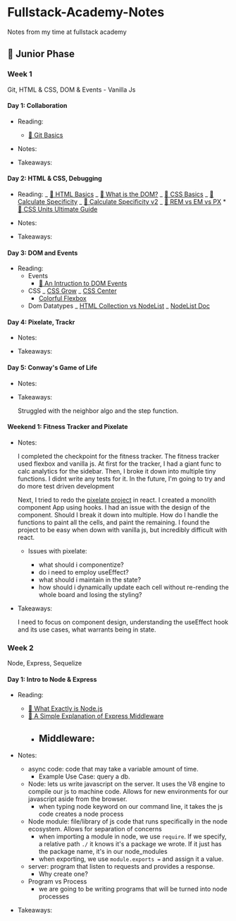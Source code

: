 # Fullstack-Academy-Notes

Notes from my time at fullstack academy

## 🐣 Junior Phase

### Week 1

Git, HTML & CSS, DOM & Events - Vanilla Js

#### Day 1: Collaboration

- Reading:

  - [📖 Git Basics](https://git-scm.com/book/en/v2/Getting-Started-Git-Basics)

- Notes:

* Takeaways:

#### Day 2: HTML & CSS, Debugging

- Reading:
  _ [📖 HTML Basics](https://developer.mozilla.org/en-US/docs/Learn/Getting_started_with_the_web/HTML_basics)
  _ [📖 What is the DOM?](https://css-tricks.com/dom/)
  _ [📖 CSS Basics](https://developer.mozilla.org/en-US/docs/Learn/Getting_started_with_the_web/CSS_basics)
  _ [📖 Calculate Specificity](https://slicejack.com/quick-guide-to-css-specificity/)
  _ [📖 Calculate Specificity v2](https://css-tricks.com/specifics-on-css-specificity/)
  _ [📖 REM vs EM vs PX](https://engageinteractive.co.uk/blog/em-vs-rem-vs-px) \* [📖 CSS Units Ultimate Guide](https://blog.alexdevero.com/css-units-ultimate-guide/)

- Notes:

* Takeaways:

#### Day 3: DOM and Events

- Reading:
  - Events
    - [📖 An Intruction to DOM Events](https://www.smashingmagazine.com/2013/11/an-introduction-to-dom-events/)
  - CSS
    _ [CSS Grow](https://css-tricks.com/flex-grow-is-weird/)
    _ [CSS Center](https://css-tricks.com/centering-css-complete-guide/)
    - [Colorful Flexbox](https://medium.freecodecamp.org/even-more-about-how-flexbox-works-explained-in-big-colorful-animated-gifs-a5a74812b053)
  - Dom Datatypes
    _ [HTML Collection vs NodeList](https://teamtreehouse.com/community/understanding-the-difference-between-an-htmlcollection-and-a-nodelist)
    _ [NodeList Doc](https://developer.mozilla.org/en-US/docs/Web/API/NodeList)

#### Day 4: Pixelate, Trackr

- Notes:

* Takeaways:

#### Day 5: Conway's Game of Life

- Notes:

* Takeaways:

  Struggled with the neighbor algo and the step function.

#### Weekend 1: Fitness Tracker and Pixelate

- Notes:

  I completed the checkpoint for the fitness tracker. The fitness tracker used flexbox and vanilla js. At first for the tracker, I had a giant func to calc analytics for the sidebar. Then, I broke it down into multiple tiny functions. I didnt write any tests for it. In the future, I'm going to try and do more test driven development

  Next, I tried to redo the [pixelate project](https://github.com/dwyfrequency/Reactive-Pixel-Board) in react. I created a monolith component App using hooks. I had an issue with the design of the component. Should I break it down into multiple. How do I handle the functions to paint all the cells, and paint the remaining. I found the project to be easy when down with vanilla js, but incredibly difficult with react.

  - Issues with pixelate:

    - what should i componentize?
    - do i need to employ useEffect?
    - what should i maintain in the state?
    - how should i dynamically update each cell without re-rending the whole board and losing the styling?

- Takeaways:

  I need to focus on component design, understanding the useEffect hook and its use cases, what warrants being in state.

### Week 2

Node, Express, Sequelize

#### Day 1: Intro to Node & Express

- Reading:

  - [📖 What Exactly is Node.js](https://medium.freecodecamp.org/what-exactly-is-node-js-ae36e97449f5)
  - [📖 A Simple Explanation of Express Middleware](https://medium.com/@agoiabeladeyemi/a-simple-explanation-of-express-middleware-c68ea839f498)
    - ## Middleware:

- Notes:

  - async code: code that may take a variable amount of time.
    - Example Use Case: query a db.
  - Node: lets us write javascript on the server. It uses the V8 engine to compile our js to machine code. Allows for new environments for our javascript aside from the browser.
    - when typing node keyword on our command line, it takes the js code creates a node process
  - Node module: file/library of js code that runs specifically in the node ecosystem. Allows for separation of concerns
    - when importing a module in node, we use `require`. If we specify, a relative path `./` it knows it's a package we wrote. If it just has the package name, it's in our node_modules
    - when exporting, we use `module.exports =` and assign it a value.
  - server: program that listen to requests and provides a response.
    - Why create one?
  - Program vs Process
    - we are going to be writing programs that will be turned into node processes

* Takeaways:
